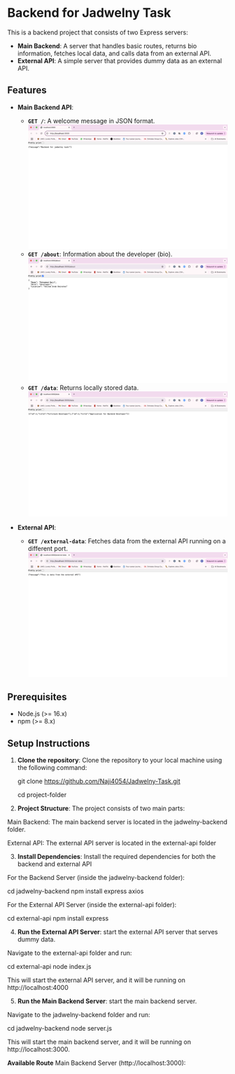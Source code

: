 # Backend for Jadwelny Task

This is a backend project that consists of two Express servers:
- **Main Backend**: A server that handles basic routes, returns bio information, fetches local data, and calls data from an external API.
- **External API**: A simple server that provides dummy data as an external API.

## Features
- **Main Backend API**:
  - **`GET /`**: A welcome message in JSON format.  
    ![GET / output page](images/get.png)
  - **`GET /about`**: Information about the developer (bio).  
    ![GET /about output image](images/get_about.png)
  - **`GET /data`**: Returns locally stored data.  
    ![GET /data output image](images/get_data.png)
 
  
- **External API**:
   - **`GET /external-data`**: Fetches data from the external API running on a different port.  
    ![GET /external_data output image](images/get_external_data.png)

## Prerequisites
- Node.js (>= 16.x)
- npm (>= 8.x)

## Setup Instructions

1. **Clone the repository**:
   Clone the repository to your local machine using the following command:
   
   git clone <https://github.com/Naji4054/Jadwelny-Task.git>

   cd project-folder

2. **Project Structure**:
The project consists of two main parts:

Main Backend: The main backend server is located in the jadwelny-backend folder.

External API: The external API server is located in the external-api folder
 
3. **Install Dependencies**:
Install the required dependencies for both the backend and external API

For the Backend Server (inside the jadwelny-backend folder):

cd jadwelny-backend
npm install express axios

For the External API Server (inside the external-api folder):

cd external-api
npm install express

4. **Run the External API Server**:
start the external API server that serves dummy data.

Navigate to the external-api folder and run:

cd external-api
node index.js

This will start the external API server, and it will be running on http://localhost:4000

5. **Run the Main Backend Server**:
start the main backend server.

Navigate to the jadwelny-backend folder and run:

cd jadwelny-backend
node server.js

This will start the main backend server, and it will be running on http://localhost:3000.

**Available Route**
Main Backend Server (http://localhost:3000):

